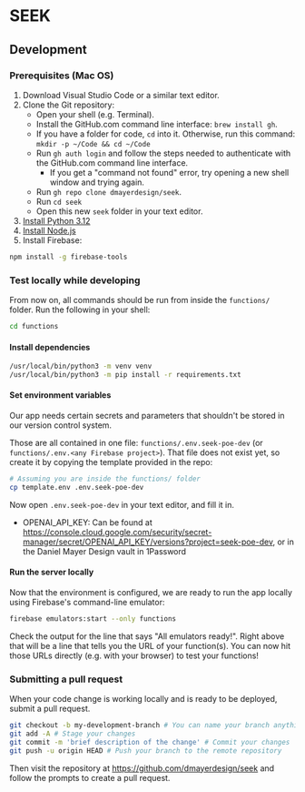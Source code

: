 # SEEK

## Development

### Prerequisites (Mac OS)

1. Download Visual Studio Code or a similar text editor.
2. Clone the Git repository:
    - Open your shell (e.g. Terminal).
    - Install the GitHub.com command line interface: `brew install gh`.
    - If you have a folder for code, `cd` into it. Otherwise, run this command: `mkdir -p ~/Code && cd ~/Code`
    - Run `gh auth login` and follow the steps needed to authenticate with the GitHub.com command line interface.
        - If you get a "command not found" error, try opening a new shell window and trying again.
    - Run `gh repo clone dmayerdesign/seek`.
    - Run `cd seek`
    - Open this new `seek` folder in your text editor.
3. [Install Python 3.12](https://www.python.org/downloads/)
4. [Install Node.js](https://nodejs.org/en)
5. Install Firebase:

```sh
npm install -g firebase-tools
```

### Test locally while developing

From now on, all commands should be run from inside the `functions/` folder. Run the following in your shell:

```sh
cd functions
```

#### Install dependencies

```sh
/usr/local/bin/python3 -m venv venv
/usr/local/bin/python3 -m pip install -r requirements.txt
```

#### Set environment variables

Our app needs certain secrets and parameters that shouldn't be stored in our version control system.

Those are all contained in one file: `functions/.env.seek-poe-dev` (or `functions/.env.<any Firebase project>`). That file does not exist yet, so create it by copying the template provided in the repo:

```sh
# Assuming you are inside the functions/ folder
cp template.env .env.seek-poe-dev
```

Now open `.env.seek-poe-dev` in your text editor, and fill it in.

- OPENAI_API_KEY: Can be found at https://console.cloud.google.com/security/secret-manager/secret/OPENAI_API_KEY/versions?project=seek-poe-dev, or in the Daniel Mayer Design vault in 1Password

#### Run the server locally

Now that the environment is configured, we are ready to run the app locally using Firebase's command-line emulator:

```sh
firebase emulators:start --only functions
```

Check the output for the line that says "All emulators ready!". Right above that will be a line that tells you the URL of your function(s). You can now hit those URLs directly (e.g. with your browser) to test your functions!

### Submitting a pull request

When your code change is working locally and is ready to be deployed, submit a pull request.

```sh
git checkout -b my-development-branch # You can name your branch anything you want
git add -A # Stage your changes
git commit -m 'brief description of the change' # Commit your changes
git push -u origin HEAD # Push your branch to the remote repository
```

Then visit the repository at https://github.com/dmayerdesign/seek and follow the prompts to create a pull request.

